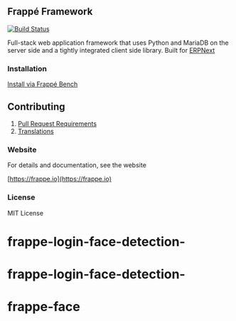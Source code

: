 ## Frappé Framework

[![Build Status](https://travis-ci.org/frappe/frappe.png)](https://travis-ci.org/frappe/frappe)

Full-stack web application framework that uses Python and MariaDB on the server side and a tightly integrated client side library. Built for [ERPNext](https://erpnext.com)

### Installation

[Install via Frappé Bench](https://github.com/frappe/bench)

## Contributing

1. [Pull Request Requirements](https://github.com/frappe/erpnext/wiki/Pull-Request-Guidelines)
1. [Translations](https://translate.erpnext.com)

### Website

For details and documentation, see the website

[https://frappe.io](https://frappe.io)

### License

MIT License
# frappe-login-face-detection-
# frappe-login-face-detection-
# frappe-face
